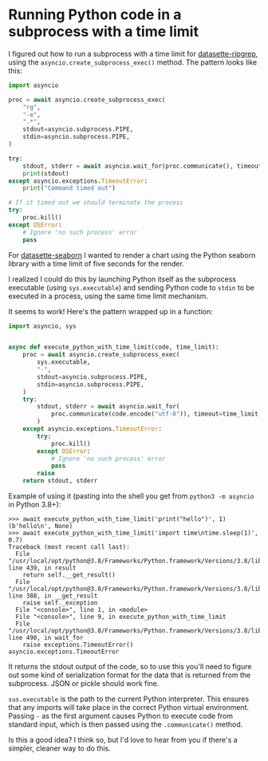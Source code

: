 # Running Python code in a subprocess with a time limit

I figured out how to run a subprocess with a time limit for [datasette-ripgrep](https://github.com/simonw/datasette-ripgrep), using the `asyncio.create_subprocess_exec()` method. The pattern looks like this:

```python
import asyncio

proc = await asyncio.create_subprocess_exec(
    "rg",
    "-e",
    ".*",
    stdout=asyncio.subprocess.PIPE,
    stdin=asyncio.subprocess.PIPE,
)

try:
    stdout, stderr = await asyncio.wait_for(proc.communicate(), timeout=0.1)
    print(stdout)
except asyncio.exceptions.TimeoutError:
    print("Command timed out")

# If it timed out we should terminate the process
try:
    proc.kill()
except OSError:
    # Ignore 'no such process' error
    pass
```
For [datasette-seaborn](https://github.com/simonw/datasette-seaborn) I wanted to render a chart using the Python seaborn library with a time limit of five seconds for the render.

I realized I could do this by launching Python itself as the subprocess executable (using `sys.executable`) and sending Python code to `stdin` to be executed in a process, using the same time limit mechanism.

It seems to work! Here's the pattern wrapped up in a function:

```python
import asyncio, sys


async def execute_python_with_time_limit(code, time_limit):
    proc = await asyncio.create_subprocess_exec(
        sys.executable,
        "-",
        stdout=asyncio.subprocess.PIPE,
        stdin=asyncio.subprocess.PIPE,
    )
    try:
        stdout, stderr = await asyncio.wait_for(
            proc.communicate(code.encode("utf-8")), timeout=time_limit
        )
    except asyncio.exceptions.TimeoutError:
        try:
            proc.kill()
        except OSError:
            # Ignore 'no such process' error
            pass
        raise
    return stdout, stderr
```
Example of using it (pasting into the shell you get from `python3 -m asyncio` in Python 3.8+):

```
>>> await execute_python_with_time_limit('print("hello")', 1)
(b'hello\n', None)
>>> await execute_python_with_time_limit('import time\ntime.sleep(1)', 0.7)
Traceback (most recent call last):
  File "/usr/local/opt/python@3.8/Frameworks/Python.framework/Versions/3.8/lib/python3.8/concurrent/futures/_base.py", line 439, in result
    return self.__get_result()
  File "/usr/local/opt/python@3.8/Frameworks/Python.framework/Versions/3.8/lib/python3.8/concurrent/futures/_base.py", line 388, in __get_result
    raise self._exception
  File "<console>", line 1, in <module>
  File "<console>", line 9, in execute_python_with_time_limit
  File "/usr/local/opt/python@3.8/Frameworks/Python.framework/Versions/3.8/lib/python3.8/asyncio/tasks.py", line 498, in wait_for
    raise exceptions.TimeoutError()
asyncio.exceptions.TimeoutError
```
It returns the stdout output of the code, so to use this you'll need to figure out some kind of serialization format for the data that is returned from the subprocess. JSON or pickle should work fine.

`sus.executable` is the path to the current Python interpreter. This ensures that any imports will take place in the correct Python virtual environment. Passing `-` as the first argument causes Python to execute code from standard input, which is then passed using the `.communicate()` method.

Is this a good idea? I think so, but I'd love to hear from you if there's a simpler, cleaner way to do this.
